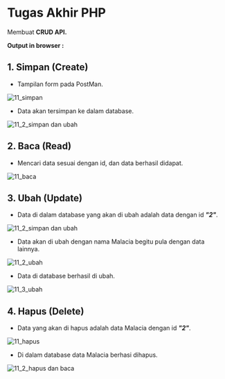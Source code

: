 # Tugas Akhir PHP

Membuat <b>CRUD API.</b>

<b>Output in browser : </b>

## 1. Simpan (Create)

- <p>Tampilan form pada PostMan.</p>

![11_simpan](https://user-images.githubusercontent.com/92837751/195021702-3ca64f65-8b71-4359-9c24-4e6b52e0136b.jpg)

- <p>Data akan tersimpan ke dalam database.</p>

![11_2_simpan dan ubah](https://user-images.githubusercontent.com/92837751/195018301-e3a69496-7ba7-45d1-8144-92782edb36f9.jpg)

## 2. Baca (Read)

- <p>Mencari data sesuai dengan id, dan data berhasil didapat.</p>

![11_baca](https://user-images.githubusercontent.com/92837751/195018310-94cfe00c-b10d-494c-b8d3-955a1bc06c3c.jpg)

## 3. Ubah (Update)

- <p>Data di dalam database yang akan di ubah adalah data dengan id <i><b>"2"</b></i>.</p>

![11_2_simpan dan ubah](https://user-images.githubusercontent.com/92837751/195018301-e3a69496-7ba7-45d1-8144-92782edb36f9.jpg)

- <p>Data akan di ubah dengan nama Malacia begitu pula dengan data lainnya.<p/>

![11_2_ubah](https://user-images.githubusercontent.com/92837751/195018305-ef088a99-8914-4430-82fb-3b5ab43a60ad.jpg)

- <p>Data di database berhasil di ubah.</p>

![11_3_ubah](https://user-images.githubusercontent.com/92837751/195018306-8b0be7a4-ece5-4151-8f0a-8c475372d92d.jpg)

## 4. Hapus (Delete)

- <p>Data yang akan di hapus adalah data Malacia dengan id <i><b>"2"</b></i>.</p>

![11_hapus](https://user-images.githubusercontent.com/92837751/195018312-a3e5355f-af49-4a0c-8aa6-dd2ca3b8275e.jpg)

- <p>Di dalam database data Malacia berhasi dihapus.</p>

![11_2_hapus dan baca](https://user-images.githubusercontent.com/92837751/195018297-9e9c4ea8-1530-4804-8f35-b2b8042dfd23.jpg)
